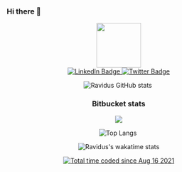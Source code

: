 ### Hi there 👋
<div id="header" align="center">
  <img src="https://media.giphy.com/media/M9gbBd9nbDrOTu1Mqx/giphy.gif" width="100"/>
</div>
<div id="badges"align="center">
  <a href="https://www.linkedin.com/in/rvdrover/">
    <img src="https://img.shields.io/badge/LinkedIn-blue?style=for-the-badge&logo=linkedin&logoColor=white" alt="LinkedIn Badge"/>
  </a>
  
 
  <a href="https://twitter.com/rvdrover">
    <img src="https://img.shields.io/badge/Twitter-blue?style=for-the-badge&logo=twitter&logoColor=white" alt="Twitter Badge"/>
  </a>
</div>


<div id="aa"align="center">

![Ravidus GitHub stats](https://stat-rvdrover.vercel.app/api?username=rvdrover&count_private=true&show_icons=true&theme=tokyonight)&nbsp;

### Bitbucket stats
<a href="https://wakatime.com"><img src="https://wakatime.com/share/@rvdrover/deb0280a-d7c4-4443-b8e4-3ca189f22a24.png" /></a>

![Top Langs](https://stat-rvdrover.vercel.app/api/top-langs/?username=rvdrover&layout=compact&theme=tokyonight)&nbsp;


![Ravidus's wakatime stats](https://stat-rvdrover.vercel.app/api/wakatime?username=rvdrover)

<a href="https://wakatime.com/@2b48b7c3-6e20-4952-ad0c-e5df5837c765"><img src="https://wakatime.com/badge/user/2b48b7c3-6e20-4952-ad0c-e5df5837c765.svg" alt="Total time coded since Aug 16 2021" /></a>
  </a>






              
